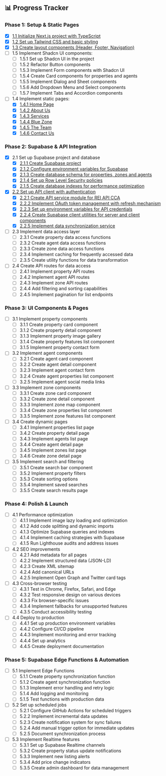 ## 📊 Progress Tracker

### Phase 1: Setup & Static Pages

- [x] [1.1 Initialize Next.js project with TypeScript](./Progress%20Tracker/Phase1/Task1_Report.md)
- [x] [1.2 Set up Tailwind CSS and basic styling](./Progress%20Tracker/Phase1/Task2_Report.md)
- [x] [1.3 Create layout components (Header, Footer, Navigation)](./Progress%20Tracker/Phase1/Task3_Report.md)
- [ ] 1.5 Implement Shadcn UI components:
  - [ ] 1.5.1 Set up Shadcn UI in the project
  - [ ] 1.5.2 Refactor Button components
  - [ ] 1.5.3 Implement Form components with Shadcn UI
  - [ ] 1.5.4 Create Card components for properties and agents
  - [ ] 1.5.5 Implement Dialog and Sheet components
  - [ ] 1.5.6 Add Dropdown Menu and Select components
  - [ ] 1.5.7 Implement Tabs and Accordion components
- [ ] 1.4 Implement static pages:
  - [x] [1.4.1 Home Page](./Progress%20Tracker/Phase1/Task4_1_Report.md)
  - [x] [1.4.2 About Us](./Progress%20Tracker/Phase1/Task1_4_2_Report.md)
  - [x] [1.4.3 Services](./Progress%20Tracker/Phase1/Task1_4_3_Report.md)
  - [x] [1.4.4 Blue Zone](./Progress%20Tracker/Phase1/Task1_4_4_Report.md)
  - [x] [1.4.5 The Team](./Progress%20Tracker/Phase1/Task1_4_5_Report.md)
  - [x] [1.4.6 Contact Us](./Progress%20Tracker/Phase1/Task1_4_6_Report.md)

### Phase 2: Supabase & API Integration

- [x] 2.1 Set up Supabase project and database
  - [x] [2.1.1 Create Supabase project](./Progress%20Tracker/Phase2/Task2_1_1_Report.md)
  - [x] [2.1.2 Configure environment variables for Supabase](./Progress%20Tracker/Phase2/Task2_1_2_Report.md)
  - [x] [2.1.3 Create database schema for properties, zones and agents](./Progress%20Tracker/Phase2/Task2_1_3_Report.md)
  - [x] [2.1.4 Set up Row Level Security policies](./Progress%20Tracker/Phase2/Task2_1_4_Report.md)
  - [x] [2.1.5 Create database indexes for performance optimization](./Progress%20Tracker/Phase2/Task2_1_5_Report.md)
- [x] [2.2 Set up API client with authentication](./Progress%20Tracker/Phase2_2_REI_API_Implementation_Report.md)
  - [x] [2.2.1 Create API service module for REI API CCA](./Progress%20Tracker/Phase2/Task2_1_1_Report.md)
  - [x] [2.2.2 Implement OAuth token management with refresh mechanism](./Progress%20Tracker/Phase2/Task2_2_2_Report.md)
  - [x] [2.2.3 Set up environment variables for API credentials](./Progress%20Tracker/Phase2/Task2_2_3_Report.md)
  - [x] [2.2.4 Create Supabase client utilities for server and client components](./Progress%20Tracker/Phase2/Task2_2_4_Report.md)
  - [x] [2.2.5 Implement data synchronization service](./Progress%20Tracker/Phase2/Task2_2_5_Report.md)
- [ ] 2.3 Implement data access layer
  - [ ] 2.3.1 Create property data access functions
  - [ ] 2.3.2 Create agent data access functions
  - [ ] 2.3.3 Create zone data access functions
  - [ ] 2.3.4 Implement caching for frequently accessed data
  - [ ] 2.3.5 Create utility functions for data transformation
- [ ] 2.4 Create API routes for data access
  - [ ] 2.4.1 Implement property API routes
  - [ ] 2.4.2 Implement agent API routes
  - [ ] 2.4.3 Implement zone API routes
  - [ ] 2.4.4 Add filtering and sorting capabilities
  - [ ] 2.4.5 Implement pagination for list endpoints

### Phase 3: UI Components & Pages

- [ ] 3.1 Implement property components
  - [ ] 3.1.1 Create property card component
  - [ ] 3.1.2 Create property detail component
  - [ ] 3.1.3 Implement property image gallery
  - [ ] 3.1.4 Create property features list component
  - [ ] 3.1.5 Implement property contact form
- [ ] 3.2 Implement agent components
  - [ ] 3.2.1 Create agent card component
  - [ ] 3.2.2 Create agent detail component
  - [ ] 3.2.3 Implement agent contact form
  - [ ] 3.2.4 Create agent properties list component
  - [ ] 3.2.5 Implement agent social media links
- [ ] 3.3 Implement zone components
  - [ ] 3.3.1 Create zone card component
  - [ ] 3.3.2 Create zone detail component
  - [ ] 3.3.3 Implement zone map component
  - [ ] 3.3.4 Create zone properties list component
  - [ ] 3.3.5 Implement zone features list component
- [ ] 3.4 Create dynamic pages
  - [ ] 3.4.1 Implement properties list page
  - [ ] 3.4.2 Create property detail page
  - [ ] 3.4.3 Implement agents list page
  - [ ] 3.4.4 Create agent detail page
  - [ ] 3.4.5 Implement zones list page
  - [ ] 3.4.6 Create zone detail page
- [ ] 3.5 Implement search and filtering
  - [ ] 3.5.1 Create search bar component
  - [ ] 3.5.2 Implement property filters
  - [ ] 3.5.3 Create sorting options
  - [ ] 3.5.4 Implement saved searches
  - [ ] 3.5.5 Create search results page

### Phase 4: Polish & Launch

- [ ] 4.1 Performance optimization
  - [ ] 4.1.1 Implement image lazy loading and optimization
  - [ ] 4.1.2 Add code splitting and dynamic imports
  - [ ] 4.1.3 Optimize Supabase queries and indexes
  - [ ] 4.1.4 Implement caching strategies with Supabase
  - [ ] 4.1.5 Run Lighthouse audits and address issues
- [ ] 4.2 SEO improvements
  - [ ] 4.2.1 Add metadata for all pages
  - [ ] 4.2.2 Implement structured data (JSON-LD)
  - [ ] 4.2.3 Create XML sitemap
  - [ ] 4.2.4 Add canonical URLs
  - [ ] 4.2.5 Implement Open Graph and Twitter card tags
- [ ] 4.3 Cross-browser testing
  - [ ] 4.3.1 Test in Chrome, Firefox, Safari, and Edge
  - [ ] 4.3.2 Test responsive design on various devices
  - [ ] 4.3.3 Fix browser-specific issues
  - [ ] 4.3.4 Implement fallbacks for unsupported features
  - [ ] 4.3.5 Conduct accessibility testing
- [ ] 4.4 Deploy to production
  - [ ] 4.4.1 Set up production environment variables
  - [ ] 4.4.2 Configure CI/CD pipeline
  - [ ] 4.4.3 Implement monitoring and error tracking
  - [ ] 4.4.4 Set up analytics
  - [ ] 4.4.5 Create deployment documentation

### Phase 5: Supabase Edge Functions & Automation

- [ ] 5.1 Implement Edge Functions
  - [ ] 5.1.1 Create property synchronization function
  - [ ] 5.1.2 Create agent synchronization function
  - [ ] 5.1.3 Implement error handling and retry logic
  - [ ] 5.1.4 Add logging and monitoring
  - [ ] 5.1.5 Test functions with production data
- [ ] 5.2 Set up scheduled jobs
  - [ ] 5.2.1 Configure GitHub Actions for scheduled triggers
  - [ ] 5.2.2 Implement incremental data updates
  - [ ] 5.2.3 Create notification system for sync failures
  - [ ] 5.2.4 Add manual trigger option for immediate updates
  - [ ] 5.2.5 Document synchronization process
- [ ] 5.3 Implement Realtime features
  - [ ] 5.3.1 Set up Supabase Realtime channels
  - [ ] 5.3.2 Create property status update notifications
  - [ ] 5.3.3 Implement new listing alerts
  - [ ] 5.3.4 Add price change indicators
  - [ ] 5.3.5 Create admin dashboard for data management
